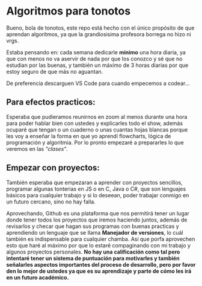 # Algoritmos para tonotos 

Bueno, bola de tonotos, este repo está hecho con el único propósito de que aprendan algoritmos, ya que la grandiosisima profesora borrega no hizo ni vrgs.

Estaba pensando en: cada semana dedicarle **mínimo** una hora diaria, ya que con menos no va aservir de nada por que los conozco y sé que no estudian por las buenas, y también un máximo de 3 horas diarias por que estoy seguro de que más no aguantan.

De preferencia descarguen VS Code para cuando empecemos a codear...

## Para efectos practicos:

Esperaba que pudieramos reunirnos en zoom al menos durante una hora para poder hablar bien con ustedes y explicarles todo el show, además ocuparé que tengan o un cuaderno o unas cuantas hojas blancas porque les voy a enseñar la forma en que yo aprendí flowcharts, lógica de programación y algoritmia. Por lo pronto empezaré a prepararles lo que veremos en las _"clases"_.

## Empezar con proyectos:

También esperaba que empezaran a aprender con proyectos sencillos, programar algunas tonterias en JS o en C, Java o C#, que son lenguajes básicos para cualquier trabajo y si lo deseean, poder trabajar conmigo en un futuro cercano, sino no hay falla.

Aprovechando, Github es una plataforma que nos permitirá tener un lugar donde tener todos los proyectos que iremos haciendo juntos, además de revisarlos y checar que hagan sus programas con buenas practicas y aprendiendo un lenguaje que se llama **Manejador de versiones**, lo cuál también es indispensable para cualquier chamba. Así que porfa aprovechen esto que haré al máximo por que lo estaré compaginando con mi trabajo y algunos proyectos personales. __No hay una calificación como tal pero intentaré tener un sistema de puntuación para motivarles y también señalarles aspectos importantes del proceso de desarrollo, pero por favor den lo mejor de ustedes ya que es su aprendizaje y parte de cómo les irá en un futuro académico.__
